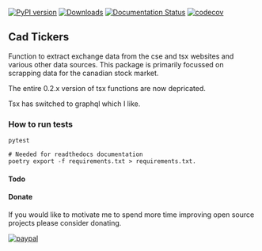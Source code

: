 [![PyPI version](https://badge.fury.io/py/cad-tickers.svg)](https://badge.fury.io/py/cad-tickers) [![Downloads](https://pepy.tech/badge/cad-tickers)](https://pepy.tech/project/cad-tickers) [![Documentation Status](https://readthedocs.org/projects/cad-tickers/badge/?version=latest)](https://cad-tickers.readthedocs.io/en/latest/?badge=latest) [![codecov](https://codecov.io/gh/FriendlyUser/cad_tickers/branch/master/graph/badge.svg)](https://codecov.io/gh/FriendlyUser/cad_tickers)
 
## Cad Tickers
Function to extract exchange data from the cse and tsx websites and various other data sources. This package is primarily focussed on scrapping data for the canadian stock market.


The entire 0.2.x version of tsx functions are now depricated.

Tsx has switched to graphql which I like.


### How to run tests

```
pytest
```

```
# Needed for readthedocs documentation
poetry export -f requirements.txt > requirements.txt.
```

#### Todo


#### Donate

If you would like to motivate me to spend more time improving open source projects please consider donating.

[![paypal](https://www.paypalobjects.com/en_US/i/btn/btn_donateCC_LG.gif)](https://www.paypal.com/cgi-bin/webscr?cmd=_donations&business=Z6M6Y83D3URSU&item_name=Motivating+me+to+continue+to+produce+open+source+projects&currency_code=CAD)
